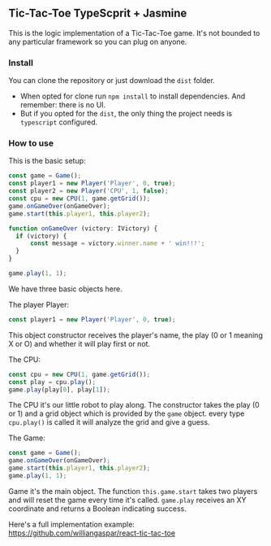 ## Tic-Tac-Toe TypeScprit + Jasmine

This is the logic implementation of a Tic-Tac-Toe game. It's not bounded to any particular framework so you can plug on anyone.

### Install

You can clone the repository or just download the `dist` folder.

* When opted for clone run `npm install` to install dependencies. And remember: there is no UI.
* But if you opted for the `dist`, the only thing the project needs is `typescript` configured. 


### How to use

This is the basic setup:

```javascript 
const game = Game();
const player1 = new Player('Player', 0, true);
const player2 = new Player('CPU', 1, false);
const cpu = new CPU(1, game.getGrid());
game.onGameOver(onGameOver);
game.start(this.player1, this.player2);

function onGameOver (victory: IVictory) {
  if (victory) {
      const message = victory.winner.name + ' win!!!';
  }
}

game.play(1, 1);
```
We have three basic objects here.

The player Player: 
```javascript 
const player1 = new Player('Player', 0, true);
```
This object constructor receives the player's name, the play (0 or 1 meaning X or O) and whether it will play first or not.

The CPU: 
```javascript 
const cpu = new CPU(1, game.getGrid());
const play = cpu.play();
game.play(play[0], play[1]);
```

The CPU it's our little robot to play along. The constructor takes the play (0 or 1)  and a grid object which is provided by the `game` object.
every type `cpu.play()` is called it will analyze the grid and give a guess.

The Game: 
```javascript 
const game = Game();
game.onGameOver(onGameOver);
game.start(this.player1, this.player2);
game.play(1, 1);

```

Game it's the main object. The function `this.game.start` takes two players and will reset the game every time it's called. `game.play` receives an XY coordinate and returns a Boolean indicating success.

Here's a full implementation example: https://github.com/williangaspar/react-tic-tac-toe
